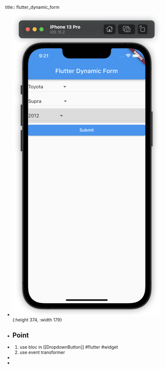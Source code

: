 title:: flutter_dynamic_form

- ![image.png](../assets/image_1654219266158_0.png){:height 374, :width 179}
- ## Point
- 1. use bloc in [[DropdownButton]] #flutter #widget 
  2. use event transformer
-
-